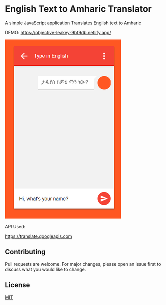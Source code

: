 # English Text to Amharic Translator

A simple JavaScript application Translates English text to Amharic

DEMO: https://objective-leakey-9bf9db.netlify.app/

![alt text](https://raw.githubusercontent.com/sanoylab/English2AmharicTranslate/main/screenshot.PNG)

API Used:

https://translate.googleapis.com

## Contributing

Pull requests are welcome. For major changes, please open an issue first to discuss what you would like to change.

## License

[MIT](https://choosealicense.com/licenses/mit/)
